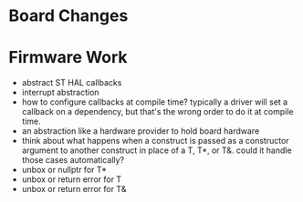 # Board Changes

# Firmware Work
* abstract ST HAL callbacks
* interrupt abstraction
* how to configure callbacks at compile time? typically a driver will set a callback on a dependency, but that's the wrong order to do it at compile time.
* an abstraction like a hardware provider to hold board hardware
* think about what happens when a construct<T> is passed as a constructor argument to another construct<T> in place of a T, T*, or T&. could it handle those cases automatically?
 * unbox or nullptr for T*
 * unbox or return error for T
 * unbox or return error for T&